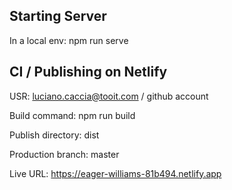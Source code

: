 ## Starting Server
In a local env: npm run serve

## CI / Publishing on Netlify

USR: luciano.caccia@tooit.com / github account

Build command: npm run build

Publish directory: dist

Production branch: master

Live URL: https://eager-williams-81b494.netlify.app

